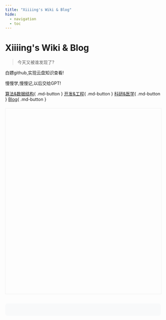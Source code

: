 ```yaml
---
title: "Xiiiing's Wiki & Blog"
hide:
  - navigation
  - toc
---
```


# Xiiiing's Wiki & Blog

> 今天又被谁发现了?

白嫖github,实现云盘知识查看!

慢慢学,慢慢记,以后交给GPT!

[算法&数据结构](https://xiiiing.github.io/Algorithm/){ .md-button }
[开发&工程](https://xiiiing.github.io/Development/){ .md-button }
[科研&医学](https://xiiiing.github.io/Research/){ .md-button }
[Blog](https://xiiiing.github.io/blog){ .md-button }

<!-- 地图容器（重要） -->
<div data-echarts-map="china" style="width: 100%; height: 600px; margin: 20px 0; border: 1px solid #eee;"></div>

<!-- 省份内容展示容器 -->
<div id="province-content" style="margin-top: 30px; padding: 20px; background: #f8f9fa; border-radius: 8px;"></div>
    